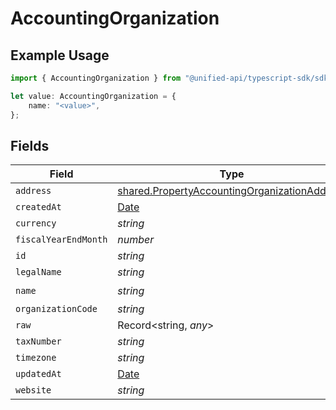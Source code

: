 # AccountingOrganization

## Example Usage

```typescript
import { AccountingOrganization } from "@unified-api/typescript-sdk/sdk/models/shared";

let value: AccountingOrganization = {
    name: "<value>",
};
```

## Fields

| Field                                                                                                               | Type                                                                                                                | Required                                                                                                            | Description                                                                                                         |
| ------------------------------------------------------------------------------------------------------------------- | ------------------------------------------------------------------------------------------------------------------- | ------------------------------------------------------------------------------------------------------------------- | ------------------------------------------------------------------------------------------------------------------- |
| `address`                                                                                                           | [shared.PropertyAccountingOrganizationAddress](../../../sdk/models/shared/propertyaccountingorganizationaddress.md) | :heavy_minus_sign:                                                                                                  | N/A                                                                                                                 |
| `createdAt`                                                                                                         | [Date](https://developer.mozilla.org/en-US/docs/Web/JavaScript/Reference/Global_Objects/Date)                       | :heavy_minus_sign:                                                                                                  | N/A                                                                                                                 |
| `currency`                                                                                                          | *string*                                                                                                            | :heavy_minus_sign:                                                                                                  | N/A                                                                                                                 |
| `fiscalYearEndMonth`                                                                                                | *number*                                                                                                            | :heavy_minus_sign:                                                                                                  | N/A                                                                                                                 |
| `id`                                                                                                                | *string*                                                                                                            | :heavy_minus_sign:                                                                                                  | N/A                                                                                                                 |
| `legalName`                                                                                                         | *string*                                                                                                            | :heavy_minus_sign:                                                                                                  | N/A                                                                                                                 |
| `name`                                                                                                              | *string*                                                                                                            | :heavy_check_mark:                                                                                                  | N/A                                                                                                                 |
| `organizationCode`                                                                                                  | *string*                                                                                                            | :heavy_minus_sign:                                                                                                  | N/A                                                                                                                 |
| `raw`                                                                                                               | Record<string, *any*>                                                                                               | :heavy_minus_sign:                                                                                                  | N/A                                                                                                                 |
| `taxNumber`                                                                                                         | *string*                                                                                                            | :heavy_minus_sign:                                                                                                  | N/A                                                                                                                 |
| `timezone`                                                                                                          | *string*                                                                                                            | :heavy_minus_sign:                                                                                                  | N/A                                                                                                                 |
| `updatedAt`                                                                                                         | [Date](https://developer.mozilla.org/en-US/docs/Web/JavaScript/Reference/Global_Objects/Date)                       | :heavy_minus_sign:                                                                                                  | N/A                                                                                                                 |
| `website`                                                                                                           | *string*                                                                                                            | :heavy_minus_sign:                                                                                                  | N/A                                                                                                                 |